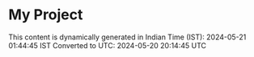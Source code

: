 # My Project

This content is dynamically generated in Indian Time (IST): 2024-05-21 01:44:45 IST
Converted to UTC: 2024-05-20 20:14:45 UTC
